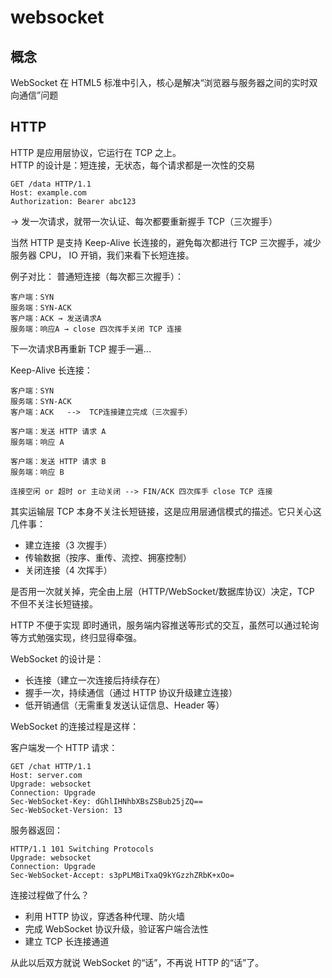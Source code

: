 # websocket
## 概念
WebSocket 在 HTML5 标准中引入，核心是解决“浏览器与服务器之间的实时双向通信”问题

## HTTP
HTTP 是应用层协议，它运行在 TCP 之上。  
HTTP 的设计是：短连接，无状态，每个请求都是一次性的交易
```
GET /data HTTP/1.1
Host: example.com
Authorization: Bearer abc123
```
→ 发一次请求，就带一次认证、每次都要重新握手 TCP（三次握手）

当然 HTTP 是支持 Keep-Alive 长连接的，避免每次都进行 TCP 三次握手，减少服务器 CPU， IO 开销，我们来看下长短连接。

例子对比： 普通短连接（每次都三次握手）：
```
客户端：SYN
服务端：SYN-ACK
客户端：ACK → 发送请求A
服务端：响应A → close 四次挥手关闭 TCP 连接
```

下一次请求B再重新 TCP 握手一遍...

Keep-Alive 长连接：
```
客户端：SYN
服务端：SYN-ACK
客户端：ACK   -->  TCP连接建立完成（三次握手）

客户端：发送 HTTP 请求 A
服务端：响应 A

客户端：发送 HTTP 请求 B
服务端：响应 B

连接空闲 or 超时 or 主动关闭 --> FIN/ACK 四次挥手 close TCP 连接
```

其实运输层 TCP 本身不关注长短链接，这是应用层通信模式的描述。它只关心这几件事：

- 建立连接（3 次握手）
- 传输数据（按序、重传、流控、拥塞控制）
- 关闭连接（4 次挥手）

是否用一次就关掉，完全由上层（HTTP/WebSocket/数据库协议）决定，TCP 不但不关注长短链接。

HTTP 不便于实现 即时通讯，服务端内容推送等形式的交互，虽然可以通过轮询等方式勉强实现，终归显得牵强。

WebSocket 的设计是：
- 长连接（建立一次连接后持续存在）
- 握手一次，持续通信（通过 HTTP 协议升级建立连接）
- 低开销通信（无需重复发送认证信息、Header 等）

WebSocket 的连接过程是这样：

客户端发一个 HTTP 请求：
```
GET /chat HTTP/1.1
Host: server.com
Upgrade: websocket
Connection: Upgrade
Sec-WebSocket-Key: dGhlIHNhbXBsZSBub25jZQ==
Sec-WebSocket-Version: 13
```
服务器返回：
```
HTTP/1.1 101 Switching Protocols
Upgrade: websocket
Connection: Upgrade
Sec-WebSocket-Accept: s3pPLMBiTxaQ9kYGzzhZRbK+xOo=
```
连接过程做了什么？

- 利用 HTTP 协议，穿透各种代理、防火墙
- 完成 WebSocket 协议升级，验证客户端合法性
- 建立 TCP 长连接通道

从此以后双方就说 WebSocket 的“话”，不再说 HTTP 的“话”了。

